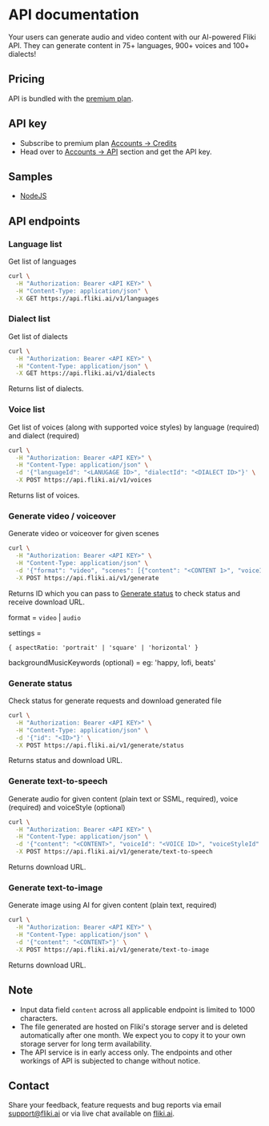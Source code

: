 # API documentation
Your users can generate audio and video content with our AI-powered Fliki API. They can generate content in 75+ languages, 900+ voices and 100+ dialects!

## Pricing
API is bundled with the [premium plan](https://fliki.ai/pricing).

## API key
- Subscribe to premium plan [Accounts → Credits](https://app.fliki.ai/account)
- Head over to [Accounts → API](https://app.fliki.ai/account/api) section and get the API key.

## Samples
- [NodeJS](samples/node)

## API endpoints

### Language list
Get list of languages
```bash
curl \
  -H "Authorization: Bearer <API KEY>" \
  -H "Content-Type: application/json" \
  -X GET https://api.fliki.ai/v1/languages
```

### Dialect list
Get list of dialects
```bash
curl \
  -H "Authorization: Bearer <API KEY>" \
  -H "Content-Type: application/json" \
  -X GET https://api.fliki.ai/v1/dialects
```
Returns list of dialects.

### Voice list
Get list of voices (along with supported voice styles) by language (required) and dialect (required)
```bash
curl \
  -H "Authorization: Bearer <API KEY>" \
  -H "Content-Type: application/json" \
  -d '{"languageId": "<LANUGAGE ID>", "dialectId": "<DIALECT ID>"}' \
  -X POST https://api.fliki.ai/v1/voices
```
Returns list of voices.

### Generate video / voiceover
Generate video or voiceover for given scenes
```bash
curl \
  -H "Authorization: Bearer <API KEY>" \
  -H "Content-Type: application/json" \
  -d '{"format": "video", "scenes": [{"content": "<CONTENT 1>", "voiceId": "<VOICE ID>"}, {"content": "<CONTENT 2>", "voiceId": "<VOICE ID>"}], "settings": {}, "backgroundMusicKeywords": "<KEYWORDS>"}' \
  -X POST https://api.fliki.ai/v1/generate
```
Returns ID which you can pass to [Generate status](#generate-status) to check status and receive download URL.

format = `video` | `audio`

settings = 

```
{ aspectRatio: 'portrait' | 'square' | 'horizontal' }
```

backgroundMusicKeywords (optional) = eg: 'happy, lofi, beats'

### Generate status
Check status for generate requests and download generated file
```bash
curl \
  -H "Authorization: Bearer <API KEY>" \
  -H "Content-Type: application/json" \
  -d '{"id": "<ID>"}' \
  -X POST https://api.fliki.ai/v1/generate/status
```
Returns status and download URL.

### Generate text-to-speech
Generate audio for given content (plain text or SSML, required), voice (required) and voiceStyle (optional)
```bash
curl \
  -H "Authorization: Bearer <API KEY>" \
  -H "Content-Type: application/json" \
  -d '{"content": "<CONTENT>", "voiceId": "<VOICE ID>", "voiceStyleId": "<VOICE STYLE ID>"}' \
  -X POST https://api.fliki.ai/v1/generate/text-to-speech
```
Returns download URL.

### Generate text-to-image
Generate image using AI for given content (plain text, required)
```bash
curl \
  -H "Authorization: Bearer <API KEY>" \
  -H "Content-Type: application/json" \
  -d '{"content": "<CONTENT>"}' \
  -X POST https://api.fliki.ai/v1/generate/text-to-image
```
Returns download URL.

## Note
- Input data field `content` across all applicable endpoint is limited to 1000 characters.
- The file generated are hosted on Fliki's storage server and is deleted automatically after one month. We expect you to copy it to your own storage server for long term availability.
- The API service is in early access only. The endpoints and other workings of API is subjected to change without notice.


## Contact
Share your feedback, feature requests and bug reports via email [support@fliki.ai](mailto:support@fliki.ai) or via live chat available on [fliki.ai](https://fliki.ai).
